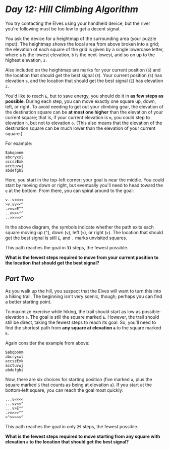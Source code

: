 # ***Day 12: Hill Climbing Algorithm***

You try contacting the Elves using your handheld device, but the river you're following must be too low to get a decent signal.

You ask the device for a heightmap of the surrounding area (your puzzle input). The heightmap shows the local area from above broken into a grid; the elevation of each square of the grid is given by a single lowercase letter, where `a` is the lowest elevation, `b` is the next-lowest, and so on up to the highest elevation, `z`.

Also included on the heightmap are marks for your current position (`S`) and the location that should get the best signal (`E`). Your current position (`S`) has elevation `a`, and the location that should get the best signal (`E`) has elevation `z`.

You'd like to reach `E`, but to save energy, you should do it in **as few steps as possible**. During each step, you can move exactly one square up, down, left, or right. To avoid needing to get out your climbing gear, the elevation of the destination square can be **at most one higher** than the elevation of your current square; that is, if your current elevation is `m`, you could step to elevation `n`, but not to elevation `o`. (This also means that the elevation of the destination square can be much lower than the elevation of your current square.)

For example:

<pre><code><b>S</b>abqponm
abcryxxl
accsz<b>E</b>xk
acctuvwj
abdefghi
</code></pre>

Here, you start in the top-left corner; your goal is near the middle. You could start by moving down or right, but eventually you'll need to head toward the `e` at the bottom. From there, you can spiral around to the goal:

<pre><code>v..v<<<<
>v.vv<<^
.>vv>E^^
..v>>>^^
..>>>>>^
</code></pre>

In the above diagram, the symbols indicate whether the path exits each square moving up (`^`), down (`v`), left (`<`), or right (`>`). The location that should get the best signal is still `E`, and `.` marks unvisited squares.

This path reaches the goal in **`31`** steps, the fewest possible.

**What is the fewest steps required to move from your current position to the location that should get the best signal?**

## ***Part Two***

As you walk up the hill, you suspect that the Elves will want to turn this into a hiking trail. The beginning isn't very scenic, though; perhaps you can find a better starting point.

To maximize exercise while hiking, the trail should start as low as possible: elevation `a`. The goal is still the square marked `E`. However, the trail should still be direct, taking the fewest steps to reach its goal. So, you'll need to find the shortest path from **any square at elevation `a`** to the square marked `E`.

Again consider the example from above:

<pre><code><b>S</b>abqponm
abcryxxl
accsz<b>E</b>xk
acctuvwj
abdefghi
</code></pre>

Now, there are six choices for starting position (five marked `a`, plus the square marked `S` that counts as being at elevation `a`). If you start at the bottom-left square, you can reach the goal most quickly:

<pre><code>...v<<<<
...vv<<^
...v>E^^
.>v>>>^^
>^>>>>>^
</code></pre>

This path reaches the goal in only **`29`** steps, the fewest possible.

**What is the fewest steps required to move starting from any square with elevation `a` to the location that should get the best signal?**
